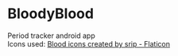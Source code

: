 # BloodyBlood
Period tracker android app <br />
Icons used: <a href="https://www.flaticon.com/free-icons/blood" title="blood icons">Blood icons created by srip - Flaticon</a>
